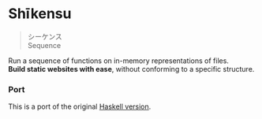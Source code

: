 # Shīkensu

> シーケンス    
> Sequence

Run a sequence of functions on in-memory representations of files.  
__Build static websites with ease__, without conforming to a specific structure.


### Port

This is a port of the original [Haskell version](https://github.com/icidasset/shikensu).
